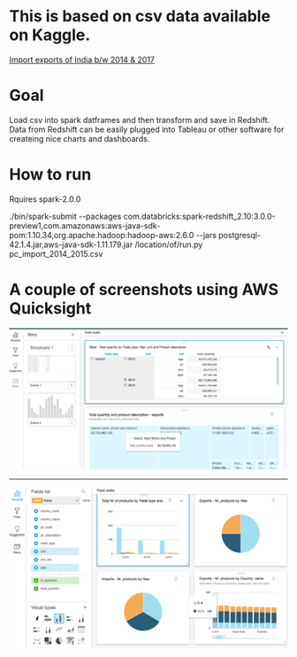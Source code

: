 <h1>This is based on csv data available on Kaggle.</h1>

[Import exports of India b/w 2014 & 2017](https://www.kaggle.com/rajanand/import-and-export-by-india)

<h1>Goal</h1>  Load csv into spark datframes and then transform and save in Redshift. Data from Redshift can be easily plugged into Tableau or other software for createing nice charts and dashboards.


<h1>How to run</h1>

Rquires spark-2.0.0

./bin/spark-submit --packages com.databricks:spark-redshift_2.10:3.0.0-preview1,com.amazonaws:aws-java-sdk-pom:1.10.34,org.apache.hadoop:hadoop-aws:2.6.0  --jars postgresql-42.1.4.jar,aws-java-sdk-1.11.179.jar  /location/of/run.py pc_import_2014_2015.csv


<h1>A couple of screenshots using AWS Quicksight</h1>

![Overview](https://github.com/phanisaripalli/import-and-export-by-india/blob/master/quicksight_1.png)

********************************************************************************************************

![Dashboard](https://github.com/phanisaripalli/import-and-export-by-india/blob/master/quicksight_2.png)
